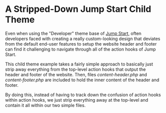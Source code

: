 # A Stripped-Down Jump Start Child Theme

Even when using the "Developer" theme base of [Jump Start](https://wpjumpstart.com), often developers faced with creating a really custom-looking design that deviates from the default end-user features to setup the website header and footer can find it challenging to navigate through all of the action hooks of Jump Start.

This child theme example takes a fairly simple approach to basically just strip away everything from the top-level action hooks that output the header and footer of the website. Then, files *content-header.php* and *content-footer.php* are included to hold the inner content of the header and footer.

By doing this, instead of having to track down the confusion of action hooks within action hooks, we just strip everything away at the top-level and contain it all within our two simple files.
